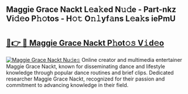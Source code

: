 ## Maggie Grace Nackt L𝚎a𝚔ed N𝚞𝚍e - Part-nkz Vi𝚍𝚎o P𝚑𝚘tos - H𝚘𝚝 O𝚗𝚕yf𝚊ns L𝚎a𝚔s iePmU

# <h2><a href="http://kf5zjt.oniu.top/?m=Maggie+Grace+Nackt">🔗👉 🔴 Maggie Grace Nackt P𝚑ot𝚘𝚜 V𝚒d𝚎o</a></h2>

[![Maggie Grace Nackt Nu𝚍e𝚜](https://i.imgur.com/0qMVB7G.gif)](http://kf5zjt.oniu.top/?m=Maggie+Grace+Nackt)
Online creator and multimedia entertainer Maggie Grace Nackt, known for disseminating dance and lifestyle knowledge through popular dance routines and brief clips. Dedicated researcher Maggie Grace Nackt, recognized for their passion and commitment to advancing knowledge in their field.  
